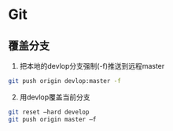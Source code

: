# Git

## 覆盖分支
1. 把本地的devlop分支强制(-f)推送到远程master
```sh
git push origin devlop:master -f 
```
2. 用devlop覆盖当前分支
```sh
git reset –hard develop
git push origin master –f
```

